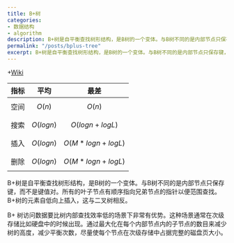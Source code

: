 ```yaml
---
title: B+树
categories:
- 数据结构
- algorithm
description: B+树是自平衡查找树形结构，是B树的一个变体。与B树不同的是内部节点只保存键，而不是键值对。所有的叶子节点有顺序指向兄弟节点的指针以便范围查找。B+树的元素自低向上插入，这与二叉树相反。
permalink: "/posts/bplus-tree"
excerpt: B+树是自平衡查找树形结构，是B树的一个变体。与B树不同的是内部节点只保存键，而不是键值对。所有的叶子节点有顺序指向兄弟节点的指针以便范围查找。B+树的元素自低向上插入，这与二叉树相反。
---
```


+[Wiki](https://en.wikipedia.org/wiki/B%2B_tree)

| 指标	| 平均 | 最差 |
| --- | --- | --- |
| 空间 | $$O(n)$$ | $$O(n)$$ |
| 搜索 | $$O(log  n)$$ | $$O(log  n + log  L)$$ | 
| 插入 | $$O(log  n)$$ | $$O(M*log  n + log  L)$$ |
| 删除 | $$O(log  n)$$ | $$O(M*log  n + log  L)$$ |

B+树是自平衡查找树形结构，是B树的一个变体。与B树不同的是内部节点只保存键，而不是键值对。所有的叶子节点有顺序指向兄弟节点的指针以便范围查找。B+树的元素自低向上插入，这与二叉树相反。

B+ 树访问数据要比树内部查找效率低的场景下非常有优势。这种场景通常在次级存储比如硬盘中的时候出现。通过最大化在每个内部节点内的子节点的数目来减少树的高度，减少平衡次数，尽量使每个节点在次级存储中占据完整的磁盘页大小。